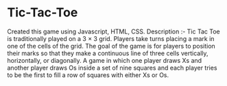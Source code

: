 # Tic-Tac-Toe
Created this game using Javascript, HTML, CSS. 
Description :-  Tic Tac Toe is traditionally played on a 3 × 3 grid. Players take turns placing a mark in one of the cells of the grid. The goal of the game is for players to position their marks so that they make a continuous line of three cells vertically, horizontally, or diagonally. A game in which one player draws Xs and another player draws Os inside a set of nine squares and each player tries to be the first to fill a row of squares with either Xs or Os.
